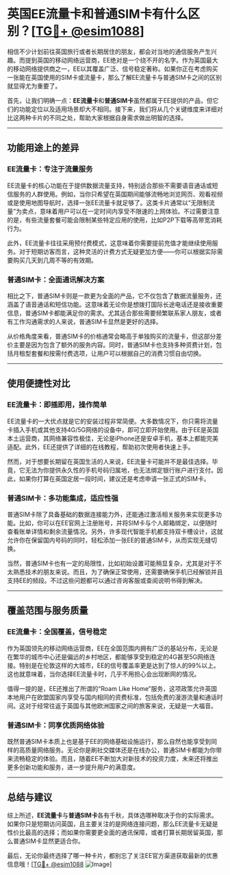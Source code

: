 # 英国EE流量卡和普通SIM卡有什么区别？[[TG💪+ @esim1088](https://t.me/s/esim1088)]

相信不少计划前往英国旅行或者长期居住的朋友，都会对当地的通信服务产生兴趣。而提到英国的移动网络运营商，EE绝对是一个绕不开的名字。作为英国最大的移动网络提供商之一，EE以其覆盖广泛、信号稳定著称。如果你正在考虑购买一张能在英国使用的SIM卡或流量卡，那么了解EE流量卡与普通SIM卡之间的区别就显得尤为重要了。

首先，让我们明确一点：**EE流量卡**和**普通SIM卡**虽然都属于EE提供的产品，但它们的功能定位以及适用场景却大不相同。接下来，我们将从几个关键维度来详细对比这两种卡片的不同之处，帮助大家根据自身需求做出明智的选择。

---

## 功能用途上的差异

### EE流量卡：专注于流量服务

EE流量卡的核心功能在于提供数据流量支持，特别适合那些不需要语音通话或短信服务的人群使用。例如，当你只希望在英国期间能够流畅地浏览网页、观看视频或是使用地图导航时，选择一张EE流量卡就足够了。这类卡片通常以“无限制流量”为卖点，意味着用户可以在一定时间内享受不限速的上网体验。不过需要注意的是，有些流量套餐可能会限制某些特定应用的使用，比如P2P下载等高带宽消耗行为。

此外，EE流量卡往往采用预付费模式，这意味着你需要提前充值才能继续使用服务。对于短期访客而言，这种灵活的计费方式无疑更加方便——你可以根据实际需要购买几天到几周不等的有效期。

### 普通SIM卡：全面通讯解决方案

相比之下，普通SIM卡则是一款更为全面的产品，它不仅包含了数据流量服务，还涵盖了语音通话和短信功能。这意味着无论你是想拨打国际长途电话还是接收重要信息，普通SIM卡都能满足你的需求。尤其适合那些需要频繁联系家人朋友，或者有工作沟通需求的人来说，普通SIM卡显然是更好的选择。

从价格角度来看，普通SIM卡的价格通常会略高于单独购买的流量卡，但这部分差价主要是因为包含了额外的服务内容。同时，普通SIM卡也支持多种资费计划，包括月租型套餐和按需付费选项，让用户可以根据自己的消费习惯自由切换。

---

## 使用便捷性对比

### EE流量卡：即插即用，操作简单

EE流量卡的一大优点就是它的安装过程非常简便。大多数情况下，你只需将流量卡插入手机或其他支持4G/5G网络的设备中，即可立即开始使用。由于EE是英国本土运营商，其网络兼容性极佳，无论是iPhone还是安卓手机，基本上都能完美适配。此外，EE还提供了详细的在线教程，帮助初次使用者快速上手。

然而，对于想要长期留在英国生活的人来说，EE流量卡可能并不是最佳选择。毕竟，它无法为你提供永久性的手机号码归属地，也无法绑定银行账户进行支付。因此，如果你打算在英国定居一段时间，建议还是考虑申请一张正式的SIM卡。

### 普通SIM卡：多功能集成，适应性强

普通SIM卡除了具备基础的数据连接能力外，还能通过激活相关服务来实现更多功能。比如，你可以在EE官网上注册账号，并将SIM卡与个人邮箱绑定，以便随时查看账单详情和剩余流量情况。另外，许多现代智能手机都支持双卡槽设计，这就允许你在保留国内号码的同时，轻松添加一张EE的普通SIM卡，从而实现无缝切换。

当然，普通SIM卡也有一定的局限性，比如初始设置可能稍显复杂，尤其是对于不太熟悉技术的朋友来说。而且，为了确保正常使用，还需要确保手机已经解锁并且支持EE的频段。不过这些问题都可以通过咨询客服或查阅说明书得到解决。

---

## 覆盖范围与服务质量

### EE流量卡：全国覆盖，信号稳定

作为英国领先的移动网络运营商，EE在全国范围内拥有广泛的基站分布，无论是在繁华的城市中心还是偏远的乡村地区，都能够享受到稳定的4G甚至5G网络连接。特别是在伦敦这样的大城市，EE的信号覆盖率更是达到了惊人的99%以上。这也就意味着，当你选择EE流量卡时，几乎不用担心会出现断网的情况。

值得一提的是，EE还推出了所谓的“Roam Like Home”服务，这项政策允许英国本地用户在欧盟国家内享受与国内相同的资费标准，包括免费的漫游流量和通话时间。这对于经常往返于英国与其他欧洲国家之间的旅客来说，无疑是一大福音。

### 普通SIM卡：同享优质网络体验

既然普通SIM卡本质上也是基于EE的网络基础设施运行，那么自然也能享受到同样的高质量网络服务。无论你是刷社交媒体还是在线办公，普通SIM卡都能为你带来流畅稳定的体验。而且，随着EE不断加大对新技术的投资力度，未来还将推出更多创新功能和服务，进一步提升用户的满意度。

---

## 总结与建议

综上所述，**EE流量卡**与**普通SIM卡**各有千秋，具体选哪种取决于你的实际需求。如果你只是短期访问英国，且主要关注的是网络连接问题，那么EE流量卡无疑是性价比最高的选择；而如果你需要更全面的通讯保障，或者打算长期居留英国，那么普通SIM卡显然更适合你。

最后，无论你最终选择了哪一种卡片，都别忘了关注EE官方渠道获取最新的优惠信息哦！[[TG💪+ @esim1088](https://t.me/s/esim1088) ![Image](https://i.postimg.cc/4NQfJmqS/Snipaste-2025-05-13-00-14-12.png)]
